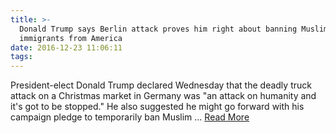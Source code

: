 ```yaml
---
title: >-
  Donald Trump says Berlin attack proves him right about banning Muslim
  immigrants from America
date: 2016-12-23 11:06:11
tags:
---
```

President-elect Donald Trump declared Wednesday that the deadly truck attack on a Christmas market in Germany was "an attack on humanity and it's got to be stopped." He also suggested he might go forward with his campaign pledge to temporarily ban Muslim ...
[Read More](http://www.telegraph.co.uk/news/2016/12/22/donald-trump-says-berlin-attack-proves-right-banning-muslim/)